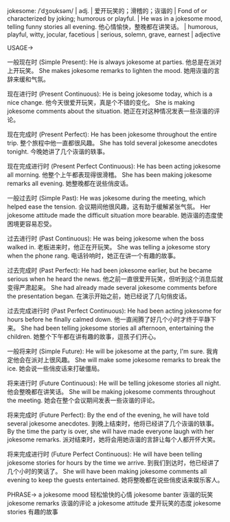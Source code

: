jokesome: /ˈdʒoʊksəm/ | adj. | 爱开玩笑的；滑稽的；诙谐的 |  Fond of or characterized by joking; humorous or playful. |  He was in a jokesome mood, telling funny stories all evening. 他心情愉快，整晚都在讲笑话。 |  humorous, playful, witty, jocular, facetious | serious, solemn, grave, earnest | adjective

USAGE->

一般现在时 (Simple Present):
He is always jokesome at parties.  他总是在派对上开玩笑。
She makes jokesome remarks to lighten the mood. 她用诙谐的言辞来缓和气氛。

现在进行时 (Present Continuous):
He is being jokesome today, which is a nice change. 他今天很爱开玩笑，真是个不错的变化。
She is making jokesome comments about the situation. 她正在对这种情况发表一些诙谐的评论。


现在完成时 (Present Perfect):
He has been jokesome throughout the entire trip.  整个旅程中他一直都很风趣。
She has told several jokesome anecdotes tonight.  今晚她讲了几个诙谐的轶事。

现在完成进行时 (Present Perfect Continuous):
He has been acting jokesome all morning. 他整个上午都表现得很滑稽。
She has been making jokesome remarks all evening. 她整晚都在说些俏皮话。

一般过去时 (Simple Past):
He was jokesome during the meeting, which helped ease the tension.  会议期间他很风趣，这有助于缓解紧张气氛。
Her jokesome attitude made the difficult situation more bearable. 她诙谐的态度使困境更容易忍受。

过去进行时 (Past Continuous):
He was being jokesome when the boss walked in. 老板进来时，他正在开玩笑。
She was telling a jokesome story when the phone rang. 电话铃响时，她正在讲一个有趣的故事。


过去完成时 (Past Perfect):
He had been jokesome earlier, but he became serious when he heard the news. 他之前一直很爱开玩笑，但听到这个消息后就变得严肃起来。
She had already made several jokesome comments before the presentation began.  在演示开始之前，她已经说了几句俏皮话。

过去完成进行时 (Past Perfect Continuous):
He had been acting jokesome for hours before he finally calmed down. 他一直闹腾了好几个小时才终于平静下来。
She had been telling jokesome stories all afternoon, entertaining the children. 她整个下午都在讲有趣的故事，逗孩子们开心。

一般将来时 (Simple Future):
He will be jokesome at the party, I'm sure. 我肯定他会在派对上很风趣。
She will make some jokesome remarks to break the ice. 她会说一些俏皮话来打破僵局。

将来进行时 (Future Continuous):
He will be telling jokesome stories all night. 他会整晚都在讲笑话。
She will be making jokesome comments throughout the meeting. 她会在整个会议期间发表一些诙谐的评论。

将来完成时 (Future Perfect):
By the end of the evening, he will have told several jokesome anecdotes. 到晚上结束时，他将已经讲了几个诙谐的轶事。
By the time the party is over, she will have made everyone laugh with her jokesome remarks.  派对结束时，她将会用她诙谐的言辞让每个人都开怀大笑。

将来完成进行时 (Future Perfect Continuous):
He will have been telling jokesome stories for hours by the time we arrive.  到我们到达时，他已经讲了几个小时的笑话了。
She will have been making jokesome comments all evening to keep the guests entertained. 她将整晚都在说些俏皮话来娱乐客人。


PHRASE->
a jokesome mood  轻松愉快的心情
jokesome banter  诙谐的玩笑
jokesome remarks  诙谐的评论
a jokesome attitude  爱开玩笑的态度
jokesome stories  有趣的故事
